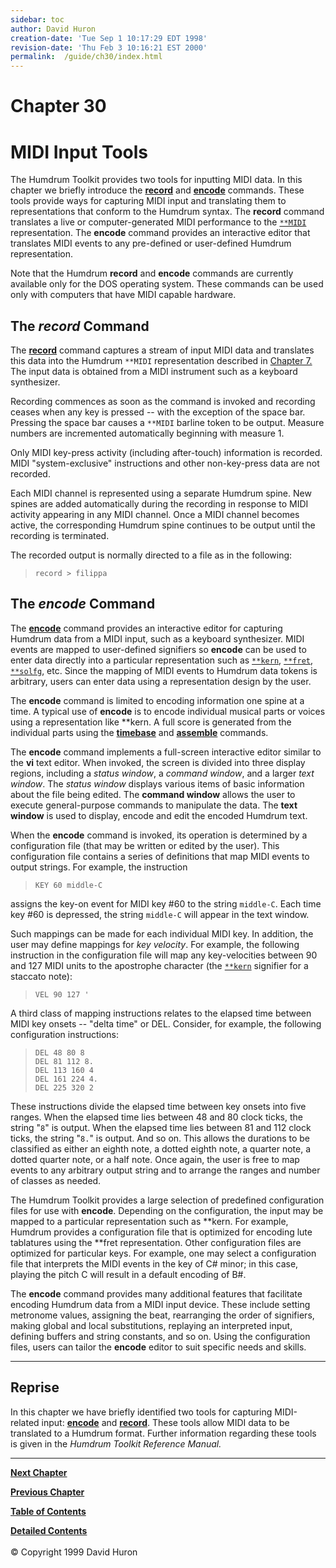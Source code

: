 ```yaml
---
sidebar: toc
author: David Huron
creation-date: 'Tue Sep 1 10:17:29 EDT 1998'
revision-date: 'Thu Feb 3 10:16:21 EST 2000'
permalink:	/guide/ch30/index.html
---
```



Chapter 30
=========

MIDI Input Tools
================

The Humdrum Toolkit provides two tools for inputting MIDI data. In this
chapter we briefly introduce the [**record**](commands/record.html) and
[**encode**](commands/encode.html) commands. These tools provide ways
for capturing MIDI input and translating them to representations that
conform to the Humdrum syntax. The **record** command translates a live
or computer-generated MIDI performance to the
[`**MIDI`](representations/MIDI.rep.html) representation. The **encode**
command provides an interactive editor that translates MIDI events to
any pre-defined or user-defined Humdrum representation.

Note that the Humdrum **record** and **encode** commands are currently
available only for the DOS operating system. These commands can be used
only with computers that have MIDI capable hardware.

<a name ="The_record_Command"></a>

The *record* Command
--------------------

The [**record**](commands/record.html) command captures a stream of
input MIDI data and translates this data into the Humdrum `**MIDI`
representation described in [Chapter 7.](/guide/ch07) The input data is
obtained from a MIDI instrument such as a keyboard synthesizer.

Recording commences as soon as the command is invoked and recording
ceases when any key is pressed \-- with the exception of the space bar.
Pressing the space bar causes a `**MIDI` barline token to be output.
Measure numbers are incremented automatically beginning with measure 1.

Only MIDI key-press activity (including after-touch) information is
recorded. MIDI \"system-exclusive\" instructions and other non-key-press
data are not recorded.

Each MIDI channel is represented using a separate Humdrum spine. New
spines are added automatically during the recording in response to MIDI
activity appearing in any MIDI channel. Once a MIDI channel becomes
active, the corresponding Humdrum spine continues to be output until the
recording is terminated.

The recorded output is normally directed to a file as in the following:

> `record > filippa`

<a name ="The_encode_Command"></a>

The *encode* Command
--------------------

The [**encode**](commands/encode.html) command provides an interactive
editor for capturing Humdrum data from a MIDI input, such as a keyboard
synthesizer. MIDI events are mapped to user-defined signifiers so
**encode** can be used to enter data directly into a particular
representation such as [`**kern`](representations/kern.rep.html),
[`**fret`](representations/fret.rep.html),
[`**solfg`](representations/solfg.rep.html), etc. Since the mapping of
MIDI events to Humdrum data tokens is arbitrary, users can enter data
using a representation design by the user.

The **encode** command is limited to encoding information one spine at a
time. A typical use of **encode** is to encode individual musical parts
or voices using a representation like \*\*kern. A full score is
generated from the individual parts using the
[**timebase**](commands/timebase.html) and
[**assemble**](commands/assemble.html) commands.

The **encode** command implements a full-screen interactive editor
similar to the **vi** text editor. When invoked, the screen is divided
into three display regions, including a *status window*, a *command
window*, and a larger *text window*. The *status window* displays
various items of basic information about the file being edited. The
**command window** allows the user to execute general-purpose commands
to manipulate the data. The **text window** is used to display, encode
and edit the encoded Humdrum text.

When the **encode** command is invoked, its operation is determined by a
configuration file (that may be written or edited by the user). This
configuration file contains a series of definitions that map MIDI events
to output strings. For example, the instruction

> `KEY 60 middle-C`

assigns the key-on event for MIDI key \#60 to the string `middle-C`.
Each time key \#60 is depressed, the string `middle-C` will appear in
the text window.

Such mappings can be made for each individual MIDI key. In addition, the
user may define mappings for *key velocity*. For example, the following
instruction in the configuration file will map any key-velocities
between 90 and 127 MIDI units to the apostrophe character (the
[`**kern`](representations/kern.rep.html) signifier for a staccato
note):

> `VEL 90 127 '`

A third class of mapping instructions relates to the elapsed time
between MIDI key onsets \-- \"delta time\" or DEL. Consider, for
example, the following configuration instructions:

> `DEL 48 80 8`\
> `DEL 81 112 8.`\
> `DEL 113 160 4`\
> `DEL 161 224 4.`\
> `DEL 225 320 2`

These instructions divide the elapsed time between key onsets into five
ranges. When the elapsed time lies between 48 and 80 clock ticks, the
string \"`8`\" is output. When the elapsed time lies between 81 and 112
clock ticks, the string \"`8.`\" is output. And so on. This allows the
durations to be classified as either an eighth note, a dotted eighth
note, a quarter note, a dotted quarter note, or a half note. Once again,
the user is free to map events to any arbitrary output string and to
arrange the ranges and number of classes as needed.

The Humdrum Toolkit provides a large selection of predefined
configuration files for use with **encode**. Depending on the
configuration, the input may be mapped to a particular representation
such as \*\*kern. For example, Humdrum provides a configuration file
that is optimized for encoding lute tablatures using the \*\*fret
representation. Other configuration files are optimized for particular
keys. For example, one may select a configuration file that interprets
the MIDI events in the key of C\# minor; in this case, playing the pitch
C will result in a default encoding of B\#.

The **encode** command provides many additional features that facilitate
encoding Humdrum data from a MIDI input device. These include setting
metronome values, assigning the beat, rearranging the order of
signifiers, making global and local substitutions, replaying an
interpreted input, defining buffers and string constants, and so on.
Using the configuration files, users can tailor the **encode** editor to
suit specific needs and skills.

------------------------------------------------------------------------

<a name ="Reprise"></a>

Reprise
-------

In this chapter we have briefly identified two tools for capturing
MIDI-related input: [**encode**](commands/encode.html) and
[**record**](commands/record.html). These tools allow MIDI data to be
translated to a Humdrum format. Further information regarding these
tools is given in the *Humdrum Toolkit Reference Manual.*

------------------------------------------------------------------------


[**Next Chapter**](/guide/ch31)

[**Previous Chapter**](/guide/ch29)

[**Table of Contents**](guide.toc.html)

[**Detailed Contents**](guide.toc.detailed.html)\
\
© Copyright 1999 David Huron

